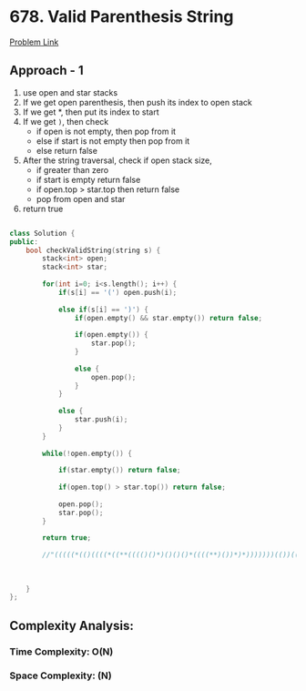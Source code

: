 # 678. Valid Parenthesis String

[Problem Link](https://leetcode.com/problems/valid-parenthesis-string/)

## Approach - 1

1. use open and star stacks
2. If we get open parenthesis, then push its index to open stack
3. If we get \*, then put its index to start
4. If we get `)`, then check
   - if open is not empty, then pop from it
   - else if start is not empty then pop from it
   - else return false
5. After the string traversal, check if open stack size,
   - if greater than zero
   - if start is empty return false
   - if open.top > star.top then return false
   - pop from open and star
6. return true

```c++

class Solution {
public:
    bool checkValidString(string s) {
        stack<int> open;
        stack<int> star;
        
        for(int i=0; i<s.length(); i++) {
            if(s[i] == '(') open.push(i);
            
            else if(s[i] == ')') {
                if(open.empty() && star.empty()) return false;
                
                if(open.empty()) {
                    star.pop();
                }
                
                else {
                    open.pop();
                }
            } 
            
            else {
                star.push(i);
            }
        }
        
        while(!open.empty()) {
            
            if(star.empty()) return false;
            
            if(open.top() > star.top()) return false;
            
            open.pop();
            star.pop();
        }
        
        return true;
        
        //"(((((*(()((((*((**(((()()*)()()()*((((**)())*)*)))))))(())(()))())((*()()(((()((()*(())*(()**)()(())"
        
        
        
    }
};

```

## Complexity Analysis:

### Time Complexity: O(N)

### Space Complexity: (N)
